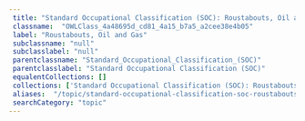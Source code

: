 ```yaml
--- 
 title: "Standard Occupational Classification (SOC): Roustabouts, Oil and Gas" 
 classname:  "OWLClass_4a48695d_cd81_4a15_b7a5_a2cee38e4b05" 
 label: "Roustabouts, Oil and Gas" 
 subclassname: "null" 
 subclasslabel: "null" 
 parentclassname: "Standard_Occupational_Classification_(SOC)" 
 parentclasslabel: "Standard Occupational Classification (SOC)" 
 equalentCollections: [] 
 collections: ['Standard Occupational Classification (SOC): Roustabouts, Oil and Gas']
 aliases:  "/topic/standard-occupational-classification-soc-roustabouts-oil-and-gas"  
 searchCategory: "topic" 
---
```

